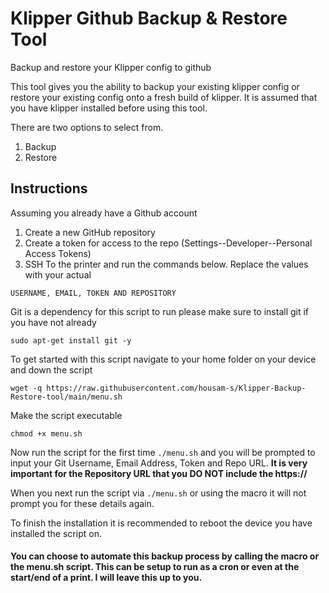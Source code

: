 # Klipper Github Backup & Restore Tool
Backup and restore your Klipper config to github

This tool gives you the ability to backup your existing klipper config or restore your existing config onto a fresh build of klipper. 
It is assumed that you have klipper installed before using this tool. 

There are two options to select from. 
1) Backup
2) Restore

## Instructions

Assuming you already have a Github account 

1. Create a new GitHub repository
2. Create a token for access to the repo (Settings--Developer--Personal Access Tokens)
3. SSH To the printer and run the commands below. Replace the values with your actual
   
 ```USERNAME, EMAIL, TOKEN AND REPOSITORY```

Git is a dependency for this script to run please make sure to install git if you have not already

`sudo apt-get install git -y`

To get started with this script navigate to your home folder on your device and down the script 

`wget -q https://raw.githubusercontent.com/housam-s/Klipper-Backup-Restore-tool/main/menu.sh`

Make the script executable 

`chmod +x menu.sh`

Now run the script for the first time `./menu.sh` and you will be prompted to input your Git Username, Email Address, Token and Repo URL.
**It is very important for the Repository URL that you DO NOT include the https://**

When you next run the script via `./menu.sh` or using the macro it will not prompt you for these details again.

To finish the installation it is recommended to reboot the device you have installed the script on.

#### You can choose to automate this backup process by calling the macro or the menu.sh script. This can be setup to run as a cron or even at the start/end of a print. I will leave this up to you. 

